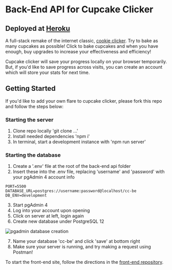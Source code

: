 # Back-End API for Cupcake Clicker
## Deployed at [Heroku](https://cupcake-clicker-be.herokuapp.com/)
A full-stack remake of the internet classic, [cookie clicker](https://orteil.dashnet.org/cookieclicker/). Try to bake as many cupcakes as possible! Click to bake cupcakes and when you have enough, buy upgrades to increase your effectiveness and efficiency!

Cupcake clicker will save your progress locally on your browser temporarily. But, if you'd like to save progress across visits, you can create an account which will store your stats for next time.

## Getting Started
If you'd like to add your own flare to cupcake clicker, please fork this repo and follow the steps below:

### Starting the server
1. Clone repo locally 'git clone ...'
2. Install needed dependencies 'npm i'
3. In terminal, start a development instance with 'npm run server'

### Starting the database
1. Create a '.env' file at the root of the back-end api folder
2. Insert these into the .env file, replacing 'username' and 'password' with your pgAdmin 4 account info
```
PORT=5500
DATABASE_URL=postgres://username:password@localhost/cc-be
DB_ENV=development
```
3. Start pgAdmin 4
4. Log into your account upon opening
5. Click on server at left, login again
6. Create new database under PostgreSQL 12

<img src="https://i.ibb.co/P64Fg3n/pgadmin1.png" alt="pgadmin database creation" border="0"/></br>

7. Name your database 'cc-be' and click 'save' at bottom right
8. Make sure your server is running, and try making a request using Postman!

To start the front-end site, follow the directions in the [front-end repository](https://github.com/sdelpercio/cupcake-clicker).
